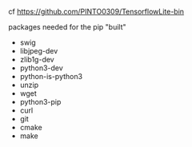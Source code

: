 cf https://github.com/PINTO0309/TensorflowLite-bin

packages needed for the pip "built"

- swig
- libjpeg-dev
- zlib1g-dev
- python3-dev
- python-is-python3
- unzip
- wget
- python3-pip
- curl
- git
- cmake
- make
